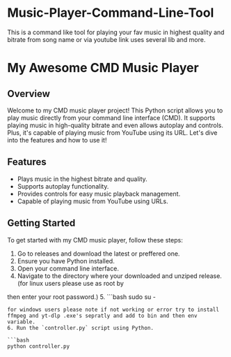 # Music-Player-Command-Line-Tool
This is a command like tool for playing your fav music in highest quality and bitrate from song name or via youtube link uses several lib and more.
# My Awesome CMD Music Player

## Overview
Welcome to my CMD music player project! This Python script allows you to play music directly from your command line interface (CMD). It supports playing music in high-quality bitrate and even allows autoplay and controls. Plus, it's capable of playing music from YouTube using its URL. Let's dive into the features and how to use it!

## Features
- Plays music in the highest bitrate and quality.
- Supports autoplay functionality.
- Provides controls for easy music playback management.
- Capable of playing music from YouTube using URLs.

## Getting Started
To get started with my CMD music player, follow these steps:
1. Go to releases and download the latest or preffered one.
2. Ensure you have Python installed.
3. Open your command line interface.
4. Navigate to the directory where your downloaded and unziped release. (for linux users please use as root by

then enter your root password.)
5.    ```bash
sudo su -
```
for windows users please note if not working or error try to install ffmpeg and yt-dlp .exe's sepratly and add to bin and then env variable.
6. Run the `controller.py` script using Python.

```bash
python controller.py
```
